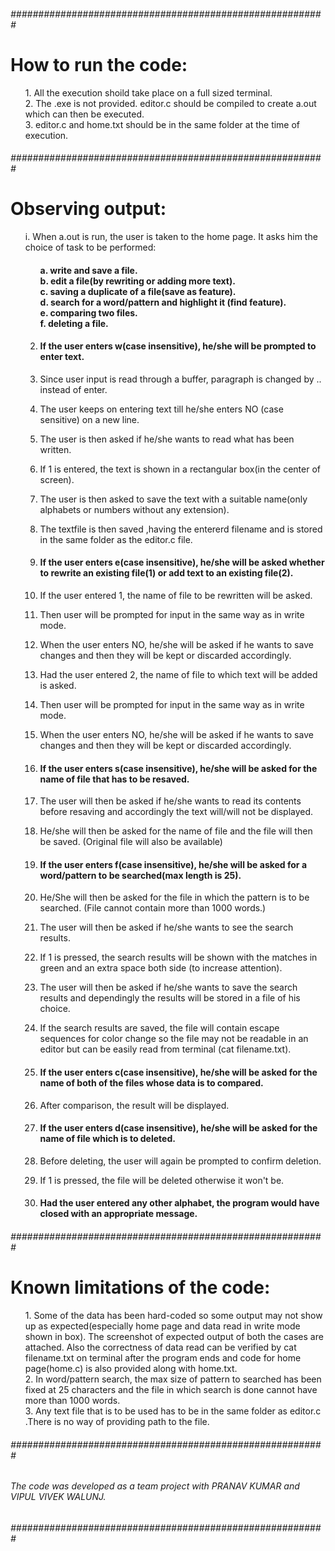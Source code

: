 <h6>#########################################################</h6>
<h1> How to run the code: </h1>
<ol>
1. All the execution shoild take place on a full sized terminal.<br>
2. The .exe is not provided. editor.c should be compiled to create a.out which can then be executed. <br>
3. editor.c and home.txt should be in the same folder at the time of execution.
</ol>
<h6>#########################################################</h6>
<h1> Observing output: </h1>
<ol>
  i. When a.out is run, the user is taken to the home page. It asks him the choice of task to be performed:
<ul>
    <h4>
      a. write and save a file.<br>
      b. edit a file(by rewriting or adding more text).<br>
      c. saving a duplicate of a file(save as feature).<br>
      d. search for a word/pattern and highlight it (find feature).<br>
      e. comparing two files.<br>
      f. deleting a file.<br>
  </h4>
 </ul>  

2. <h4>
    If the user enters w(case insensitive), he/she will be prompted to enter text.
   </h4>
3. Since user input is read through a buffer, paragraph is changed by .. instead of enter.
4. The user keeps on entering text till he/she enters NO (case sensitive) on a new line.
5. The user is then asked if he/she wants to read what has been written.
6. If 1 is entered, the text is shown in a rectangular box(in the center of screen).
7. The user is then asked to save the text with a suitable name(only alphabets or numbers without any extension).
8. The textfile is then saved ,having the entererd filename and is stored in the same folder as the editor.c file.<br>

9. <h4>
      If the user enters e(case insensitive), he/she will be asked whether to rewrite an existing file(1) or add text to an existing file(2).
   </h4>
10. If the user entered 1, the name of file to be rewritten will be asked.
11. Then user will be prompted for input in the same way as in write mode.
12. When the user enters NO, he/she will be asked if he wants to save changes and then they will be kept or discarded accordingly.
13. Had the user entered 2, the name of file to which text will be added is asked.    
14. Then user will be prompted for input in the same way as in write mode.
15. When the user enters NO, he/she will be asked if he wants to save changes and then they will be kept or discarded accordingly.

16. <h4>
      If the user enters s(case insensitive), he/she will be asked for the name of file that has to be resaved.
    </h4>
17. The user will then be asked if he/she wants to read its contents before resaving and accordingly the text will/will not be displayed.
18. He/she will then be asked for the name of file and the file will then be saved. (Original file will also be available)

19. <h4>
      If the user enters f(case insensitive), he/she will be asked for a word/pattern to be searched(max length is 25).
    </h4>
20. He/She will then be asked for the file in which the pattern is to be searched. (File cannot contain more than 1000 words.)
21. The user will then be asked if he/she wants to see the search results.
22. If 1 is pressed, the search results will be shown with the matches in green and an extra space both side (to increase attention).
23. The user will then be asked if he/she wants to save the search results and dependingly the results will be stored in a file of his choice.
24. If the search results are saved, the file will contain escape sequences for color change so the file may not be readable in an editor but can be easily read from terminal (cat filename.txt).

25. <h4>
      If the user enters c(case insensitive), he/she will be asked for the name of both of the files whose data is to compared.
    </h4>
26. After comparison, the result will be displayed.

27. <h4>
      If the user enters d(case insensitive), he/she will be asked for the name of file which is to deleted.
    </h4>
28. Before deleting, the user will again be prompted to confirm deletion.
29. If 1 is pressed, the file will be deleted otherwise it won't be.

30. <h4>
      Had the user entered any other alphabet, the program would have closed with an appropriate message.
    </h4>
</ol>
<h6>#########################################################</h6>
<h1> Known limitations of the code: </h1>
<ol>
  1. Some of the data has been hard-coded so some output may not show up as expected(especially home page and data read in write mode shown in box). The screenshot of expected output of both the cases are attached. Also the correctness of data read can be verified by cat filename.txt on terminal after the program ends and code for home page(home.c) is also provided along with home.txt. <br> 
  2. In word/pattern search, the max size of pattern to searched has been fixed at 25 characters and the file in which search is done cannot have more than 1000 words.<br>
  3. Any text file that is to be used has to be in the same folder as editor.c .There is no way of providing path to the file.<br>
</ol>
<h6>#########################################################</h6>
<h6> The code was developed as a team project with PRANAV KUMAR and VIPUL VIVEK WALUNJ. </h6>
<h6>#########################################################</h6>

